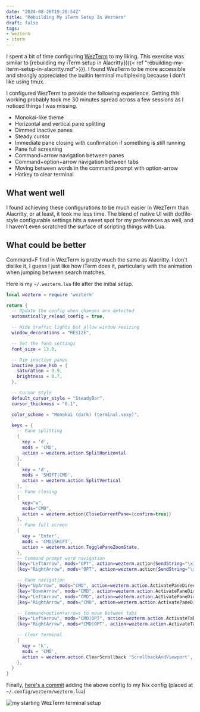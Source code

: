 ```yaml
---
date: "2024-08-26T19:20:54Z"
title: "Rebuilding My iTerm Setup In Wezterm"
draft: false
tags:
- wezterm
- iterm
---
```


I spent a bit of time configuring [WezTerm](https://wezfurlong.org/wezterm/index.html) to my liking.
This exercise was similar to [rebuilding my iTerm setup in Alacritty]({{< ref "rebuilding-my-iterm-setup-in-alacritty.md">}}).
I found WezTerm to be more accessible and strongly appreciated the builtin terminal multiplexing because I don't like using tmux.

I configured WezTerm to provide the following experience.
Getting this working probably took me 30 minutes spread across a few sessions as I noticed things I was missing.

- Monokai-like theme
- Horizontal and vertical pane splitting
- Dimmed inactive panes
- Steady cursor
- Immediate pane closing with confirmation if something is still running
- Pane full screening
- Command+arrow navigation between panes
- Command+option+arrow navigation between tabs
- Moving between words in the command prompt with option-arrow
- Hotkey to clear terminal


## What went well

I found achieving these configurations to be much easier in WezTerm than Alacritty, or at least, it took me less time.
The blend of native UI with dotfile-style configurable settings hits a sweet spot for my preferences as well, and I haven't even scratched the surface of scripting things with Lua.


## What could be better

Command+F find in WezTerm is pretty much the same as Alacritty.
I don't dislike it, I guess I just like how iTerm does it, particularly with the animation when jumping between search matches.

Here is my `~/.wezterm.lua` file after the initial setup.

```lua
local wezterm = require 'wezterm'

return {
  -- Update the config when changes are detected
  automatically_reload_config = true,

  -- Hide traffic lights but allow window resizing
  window_decorations = "RESIZE",

  -- Set the font settings
  font_size = 13.0,

  -- Dim inactive panes
  inactive_pane_hsb = {
    saturation = 0.9,
    brightness = 0.7,
  },

  -- Cursor Style
  default_cursor_style = "SteadyBar",
  cursor_thickness = "0.1",

  color_scheme = "Monokai (dark) (terminal.sexy)",

  keys = {
    -- Pane splitting
    {
      key = 'd',
      mods = 'CMD',
      action = wezterm.action.SplitHorizontal
    },
    {
      key = 'd',
      mods = 'SHIFT|CMD',
      action = wezterm.action.SplitVertical
    },
    -- Pane closing
    {
      key="w",
      mods="CMD",
      action = wezterm.action{CloseCurrentPane={confirm=true}}
    },
    -- Pane full screen
    {
      key = 'Enter',
      mods = 'CMD|SHIFT',
      action = wezterm.action.TogglePaneZoomState,
    },
    -- Command prompt word navigation
    {key="LeftArrow", mods="OPT", action=wezterm.action{SendString="\x1bb"}},
    {key="RightArrow", mods="OPT", action=wezterm.action{SendString="\x1bf"}},

    -- Pane navigation
    {key="UpArrow", mods="CMD", action=wezterm.action.ActivatePaneDirection("Up")},
    {key="DownArrow", mods="CMD", action=wezterm.action.ActivatePaneDirection("Down")},
    {key="LeftArrow", mods="CMD", action=wezterm.action.ActivatePaneDirection("Left")},
    {key="RightArrow", mods="CMD", action=wezterm.action.ActivatePaneDirection("Right")},

    -- Command+option+arrows to move between tabs
    {key="LeftArrow", mods="CMD|OPT", action=wezterm.action.ActivateTabRelative(-1)},
    {key="RightArrow", mods="CMD|OPT", action=wezterm.action.ActivateTabRelative(1)},

    -- Clear terminal
    {
      key = 'k',
      mods = 'CMD',
      action = wezterm.action.ClearScrollback 'ScrollbackAndViewport',
    },
  }
}

```

Finally, [here's a commit](https://github.com/danielcorin/nix-config/commit/4f6596c3c558daa85a2a467308943d2c5267ab4d) adding the above config to my Nix config (placed at `~/.config/wezterm/wezterm.lua`)

![my starting WezTerm terminal setup](/img/til/wezterm/wezterm.png)


